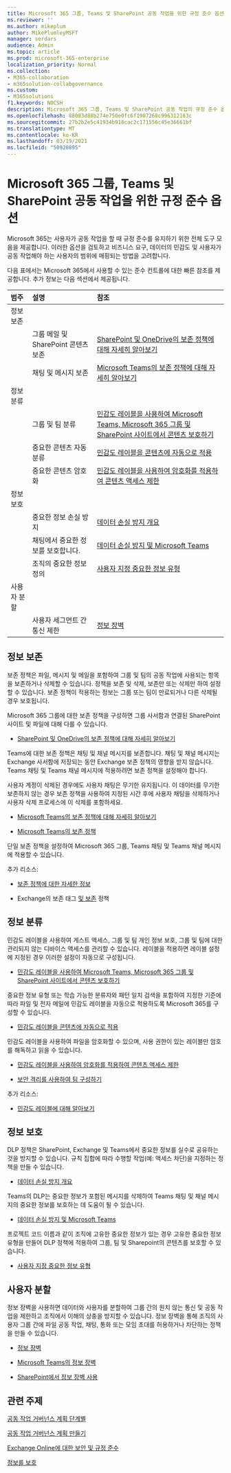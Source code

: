 ```yaml
---
title: Microsoft 365 그룹, Teams 및 SharePoint 공동 작업을 위한 규정 준수 옵션
ms.reviewer: ''
ms.author: mikeplum
author: MikePlumleyMSFT
manager: serdars
audience: Admin
ms.topic: article
ms.prod: microsoft-365-enterprise
localization_priority: Normal
ms.collection:
- M365-collaboration
- m365solution-collabgovernance
ms.custom:
- M365solutions
f1.keywords: NOCSH
description: Microsoft 365 그룹, Teams 및 SharePoint 공동 작업의 규정 준수 옵션에 대해 자세히 알아보습니다.
ms.openlocfilehash: 88083d88b274e750e0fc6f1907268c996312163c
ms.sourcegitcommit: 27b2b2e5c41934b918cac2c171556c45e36661bf
ms.translationtype: MT
ms.contentlocale: ko-KR
ms.lasthandoff: 03/19/2021
ms.locfileid: "50920895"
---
```

# <a name="compliance-options-for-microsoft-365-groups-teams-and-sharepoint-collaboration"></a>Microsoft 365 그룹, Teams 및 SharePoint 공동 작업을 위한 규정 준수 옵션

Microsoft 365는 사용자가 공동 작업을 할 때 규정 준수를 유지하기 위한 전체 도구 모음을 제공합니다. 이러한 옵션을 검토하고 비즈니스 요구, 데이터의 민감도 및 사용자가 공동 작업해야 하는 사용자의 범위에 매핑되는 방법을 고려합니다.

다음 표에서는 Microsoft 365에서 사용할 수 있는 준수 컨트롤에 대한 빠른 참조를 제공합니다. 추가 정보는 다음 섹션에서 제공됩니다.

|범주|설명|참조|
|:-------|:----------|:--------|
|정보 보존|||
||그룹 메일 및 SharePoint 콘텐츠 보존|[SharePoint 및 OneDrive의 보존 정책에 대해 자세히 알아보기](../compliance/retention-policies-sharepoint.md)|
||채팅 및 메시지 보존|[Microsoft Teams의 보존 정책에 대해 자세히 알아보기](../compliance/retention-policies-teams.md)|
|정보 분류|||
||그룹 및 팀 분류|[민감도 레이블을 사용하여 Microsoft Teams, Microsoft 365 그룹 및 SharePoint 사이트에서 콘텐츠 보호하기](../compliance/sensitivity-labels-teams-groups-sites.md)|
||중요한 콘텐츠 자동 분류|[민감도 레이블을 콘텐츠에 자동으로 적용](../compliance/apply-sensitivity-label-automatically.md)|
||중요한 콘텐츠 암호화|[민감도 레이블을 사용하여 암호화를 적용하여 콘텐츠 액세스 제한](../compliance/encryption-sensitivity-labels.md)|
|정보 보호|||
||중요한 정보 손실 방지|[데이터 손실 방지 개요](../compliance/data-loss-prevention-policies.md)|
||채팅에서 중요한 정보를 보호합니다.|[데이터 손실 방지 및 Microsoft Teams](../compliance/dlp-microsoft-teams.md)|
||조직의 중요한 정보 정의|[사용자 지정 중요한 정보 유형](../compliance/sensitive-information-type-learn-about.md)|
|사용자 분할|||
||사용자 세그먼트 간 통신 제한|[정보 장벽](../compliance/information-barriers.md)|

## <a name="information-retention"></a>정보 보존

보존 정책은 파일, 메시지 및 메일을 포함하여 그룹 및 팀의 공동 작업에 사용되는 항목을 보존하거나 삭제할 수 있습니다. 정책을 보존 및 삭제, 보존만 또는 삭제만 하여 설정할 수 있습니다. 보존 정책이 적용하는 정보는 그룹 또는 팀이 만료되거나 다른 삭제될 경우 보호됩니다.

Microsoft 365 그룹에 대한 보존 정책을 구성하면 그룹 사서함과 연결된 SharePoint 사이트 및 파일에 대해 다를 수 있습니다.

- [SharePoint 및 OneDrive의 보존 정책에 대해 자세히 알아보기](../compliance/retention-policies-sharepoint.md)

Teams에 대한 보존 정책은 채팅 및 채널 메시지를 보존합니다. 채팅 및 채널 메시지는 Exchange 사서함에 저장되는 동안 Exchange 보존 정책의 영향을 받지 않습니다. Teams 채팅 및 Teams 채널 메시지에 적용하려면 보존 정책을 설정해야 합니다. 

사용자 계정이 삭제된 경우에도 사용자 채팅은 무기한 유지됩니다. 이 데이터를 무기한 보존하지 않는 경우 보존 정책을 사용하여 지정된 시간 후에 사용자 채팅을 삭제하거나 사용자 삭제 프로세스에 이 삭제를 포함하세요.

- [Microsoft Teams의 보존 정책에 대해 자세히 알아보기](../compliance/retention-policies-teams.md)

- [Microsoft Teams의 보존 정책](/microsoftteams/retention-policies)

단일 보존 정책을 설정하여 Microsoft 365 그룹, Teams 채팅 및 Teams 채널 메시지에 적용할 수 있습니다. 

추가 리소스:

- [보존 정책에 대한 자세한 정보](../compliance/retention.md)

- Exchange의 보존 태그 [및 보존](/exchange/security-and-compliance/messaging-records-management/retention-tags-and-policies) 정책

## <a name="information-classification"></a>정보 분류

민감도 레이블을 사용하여 게스트 액세스, 그룹 및 팀 개인 정보 보호, 그룹 및 팀에 대한 관리되지 않는 디바이스 액세스를 관리할 수 있습니다. 레이블을 적용하면 레이블 설정에 지정된 경우 이러한 설정이 자동으로 구성됩니다.

- [민감도 레이블을 사용하여 Microsoft Teams, Microsoft 365 그룹 및 SharePoint 사이트에서 콘텐츠 보호하기](../compliance/sensitivity-labels-teams-groups-sites.md)

중요한 정보 유형 또는 학습 가능한 분류자와 패턴 일치 검색을 포함하여 지정한 기준에 따라 파일 및 전자 메일에 민감도 레이블을 자동으로 적용하도록 Microsoft 365를 구성할 수 있습니다.

- [민감도 레이블을 콘텐츠에 자동으로 적용](../compliance/apply-sensitivity-label-automatically.md)

민감도 레이블을 사용하여 파일을 암호화할 수 있으며, 사용 권한이 있는 레이블만 암호를 해독하고 읽을 수 있습니다.

- [민감도 레이블을 사용하여 암호화를 적용하여 콘텐츠 액세스 제한](../compliance/encryption-sensitivity-labels.md)

- [보안 격리를 사용하여 팀 구성하기](./secure-teams-security-isolation.md)

추가 리소스:

- [민감도 레이블에 대해 알아보기](../compliance/sensitivity-labels.md)


## <a name="information-protection"></a>정보 보호

DLP 정책은 SharePoint, Exchange 및 Teams에서 중요한 정보를 실수로 공유하는 것을 방지할 수 있습니다. 규칙 집합에 따라 수행할 작업(예: 액세스 차단)을 지정하는 정책을 만들 수 있습니다.

- [데이터 손실 방지 개요](../compliance/data-loss-prevention-policies.md)

Teams의 DLP는 중요한 정보가 포함된 메시지를 삭제하여 Teams 채팅 및 채널 메시지의 중요한 정보를 보호하는 데 도움이 될 수 있습니다.

- [데이터 손실 방지 및 Microsoft Teams](../compliance/dlp-microsoft-teams.md)

프로젝트 코드 이름과 같이 조직에 고유한 중요한 정보가 있는 경우 고유한 중요한 정보 유형을 만들어 DLP 정책에 적용하여 그룹, 팀 및 Sharepoint의 콘텐츠를 보호할 수 있습니다.

- [사용자 지정 중요한 정보 유형](../compliance/sensitive-information-type-learn-about.md)

## <a name="user-segmentation"></a>사용자 분할

정보 장벽을 사용하면 데이터와 사용자를 분할하여 그룹 간의 원치 않는 통신 및 공동 작업을 제한하고 조직에서 이해의 상충을 방지할 수 있습니다. 정보 장벽을 통해 조직의 사용자 그룹 간에 파일 공동 작업, 채팅, 통화 또는 모임 초대를 허용하거나 차단하는 정책을 만들 수 있습니다.

- [정보 장벽](../compliance/information-barriers.md)

- [Microsoft Teams의 정보 장벽](/microsoftteams/information-barriers-in-teams)

- [SharePoint에서 정보 장벽 사용](/sharepoint/information-barriers)

## <a name="related-topics"></a>관련 주제

[공동 작업 거버넌스 계획 단계별](collaboration-governance-overview.md#collaboration-governance-planning-step-by-step)

[공동 작업 거버넌스 계획 만들기](collaboration-governance-first.md)

[Exchange Online에 대한 보안 및 규정 준수](/exchange/security-and-compliance/security-and-compliance)

[정보를 보호](../compliance/information-protection.md)